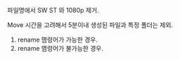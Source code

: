 파일명에서 SW ST 와 1080p 제거.

Move 시간을 고려해서 5분이내 생성된 파일과 특정 폴더는 제외. <br>
1. rename 몀령어가 가능한 경우.<br>
2. rename 몀령어가 불가능한 경우.
